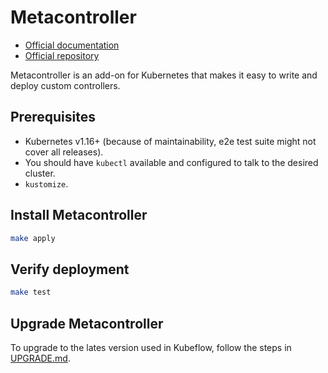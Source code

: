 # Metacontroller

- [Official documentation](https://metacontroller.github.io/metacontroller/)
- [Official repository](https://github.com/metacontroller/metacontroller)

Metacontroller is an add-on for Kubernetes that makes it easy to write and deploy custom controllers.

## Prerequisites

- Kubernetes v1.16+ (because of maintainability, e2e test suite might not cover all releases).
- You should have `kubectl` available and configured to talk to the desired cluster.
- `kustomize`.

## Install Metacontroller

```bash
make apply
```

## Verify deployment

```bash
make test
```

## Upgrade Metacontroller

To upgrade to the lates version used in Kubeflow, follow the steps in [UPGRADE.md](./UPDGRADE.md).

